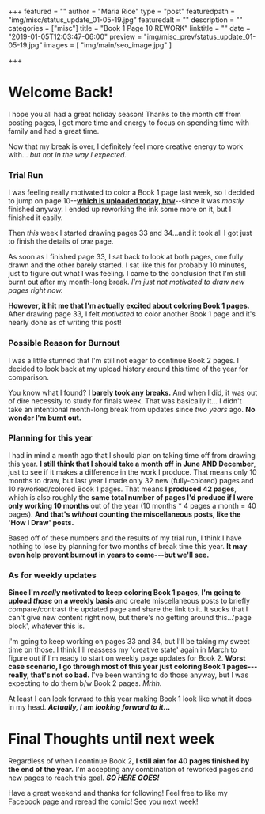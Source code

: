 +++
featured = ""
author = "Maria Rice"
type = "post"
featuredpath = "img/misc/status_update_01-05-19.jpg"
featuredalt = ""
description = ""
categories = ["misc"]
title = "Book 1 Page 10 REWORK"
linktitle = ""
date = "2019-01-05T12:03:47-06:00"
preview = "img/misc_prev/status_update_01-05-19.jpg"
images = [ "img/main/seo_image.jpg" ]

+++

# Welcome Back!

I hope you all had a great holiday season! Thanks to the month off from posting pages, 
I got more time and energy to focus on spending time with family and had a great time. 

Now that my break is over, I definitely feel more creative energy to work with...
_but not in the way I expected._

### Trial Run

I was feeling really motivated to color a Book 1 page last week, so I decided to jump on 
page 10--[**which is uploaded today, btw**](https://mcrice123.github.io/morphic/blog/book-1-page-10/)--since
it was _mostly_ finished anyway. I ended up reworking the ink some more on it, but I finished it easily. 

Then _this_ week I started drawing pages 33 and 34...and it took all I got just to finish the details 
of _one_ page. 

As soon as I finished page 33, I sat back to look at both pages, one fully drawn and the other barely started.
I sat like this for probably 10 minutes, just to figure out what I was feeling. I came to the conclusion 
that I'm still burnt out after my month-long break. _I'm just not motivated to draw new pages right now._ 

**However, it hit me that I'm actually excited about coloring Book 1 pages.** After drawing page 33, I felt 
_motivated_ to color another Book 1 page and it's nearly done as of writing this post! 

### Possible Reason for Burnout

I was a little stunned that I'm still not eager to continue Book 2 pages. I decided to look back at my upload 
history around this time of the year for comparison. 

You know what I found? **I barely took any breaks.** And when I did, it was out of dire necessity to study 
for finals week. That was basically it... I didn't take an intentional month-long break from updates since
_two years_ ago. **No wonder I'm burnt out.** 

### Planning for this year

I had in mind a month ago that I should plan on taking time off from drawing this year. **I still think that I 
should take a month off in June AND December**, just to see if it makes a difference in the work I produce. 
That means only 10 months to draw, but last year I made only 32 new (fully-colored) pages and 10 reworked/colored
Book 1 pages. That means **I produced 42 pages**, which is also roughly the **same total number of pages I'd produce if I were only working 10 months** out of the year (10 months * 4 pages a month = 40 pages). **And that's _without_ counting the miscellaneous posts, like the 'How I Draw' posts.**

Based off of these numbers and the results of my trial run, I think I have nothing to lose by planning for two months of break time this year. **It may even help prevent burnout in years to come---but we'll see.**

### As for weekly updates

**Since I'm _really_ motivated to keep coloring Book 1 pages, I'm going to upload _those_ on a weekly basis** 
and create miscellaneous posts to briefly compare/contrast the updated page and share the link to it. 
It sucks that I can't give new content right now, but there's no getting around this...'page block', 
whatever this is. 

I'm going to keep working on pages 33 and 34, but I'll be taking my sweet time on those. I think I'll 
reassess my 'creative state' again in March to figure out if I'm ready to start on weekly page updates 
for Book 2. **Worst case scenario, I go through most of this year just coloring Book 1 pages---really, 
that's not so bad.** I've been wanting to do those anyway, but I was expecting to do them b/w Book 2 pages. 
_Mrhh._  

At least I can look forward to this year making Book 1 look like what it does in my head. **_Actually, I_ am 
_looking forward to it..._**

# Final Thoughts until next week

Regardless of when I continue Book 2, **I still aim for 40 pages finished by the end of the year.** I'm 
accepting any combination of reworked pages and new pages to reach this goal. **_SO HERE GOES!_**

Have a great weekend and thanks for following! Feel free to like my Facebook page and reread the comic! See 
you next week!
